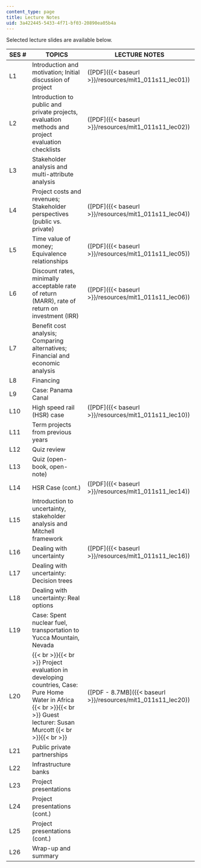 ```yaml
---
content_type: page
title: Lecture Notes
uid: 3a422445-5433-4f71-bf03-20890ea05b4a
---
```


Selected lecture slides are available below.

| SES # | TOPICS | LECTURE NOTES |
| --- | --- | --- |
| L1 | Introduction and motivation; Initial discussion of project | ([PDF]({{< baseurl >}}/resources/mit1_011s11_lec01)) |
| L2 | Introduction to public and private projects, evaluation methods and project evaluation checklists | ([PDF]({{< baseurl >}}/resources/mit1_011s11_lec02)) |
| L3 | Stakeholder analysis and multi-attribute analysis | &nbsp; |
| L4 | Project costs and revenues; Stakeholder perspectives (public vs. private) | ([PDF]({{< baseurl >}}/resources/mit1_011s11_lec04)) |
| L5 | Time value of money; Equivalence relationships | ([PDF]({{< baseurl >}}/resources/mit1_011s11_lec05)) |
| L6 | Discount rates, minimally acceptable rate of return (MARR), rate of return on investment (IRR) | ([PDF]({{< baseurl >}}/resources/mit1_011s11_lec06)) |
| L7 | Benefit cost analysis; Comparing alternatives; Financial and economic analysis | &nbsp; |
| L8 | Financing | &nbsp; |
| L9 | Case: Panama Canal | &nbsp; |
| L10 | High speed rail (HSR) case | ([PDF]({{< baseurl >}}/resources/mit1_011s11_lec10)) |
| L11 | Term projects from previous years | &nbsp; |
| L12 | Quiz review | &nbsp; |
| L13 | Quiz (open-book, open-note) | &nbsp; |
| L14 | HSR Case (cont.) | ([PDF]({{< baseurl >}}/resources/mit1_011s11_lec14)) |
| L15 | Introduction to uncertainty, stakeholder analysis and Mitchell framework | &nbsp; |
| L16 | Dealing with uncertainty | ([PDF]({{< baseurl >}}/resources/mit1_011s11_lec16)) |
| L17 | Dealing with uncertainty: Decision trees | &nbsp; |
| L18 | Dealing with uncertainty: Real options | &nbsp; |
| L19 | Case: Spent nuclear fuel, transportation to Yucca Mountain, Nevada | &nbsp; |
| L20 |  {{< br >}}{{< br >}} Project evaluation in developing countries, Case: Pure Home Water in Africa {{< br >}}{{< br >}} Guest lecturer: Susan Murcott {{< br >}}{{< br >}}  | ([PDF - 8.7MB]({{< baseurl >}}/resources/mit1_011s11_lec20)) |
| L21 | Public private partnerships | &nbsp; |
| L22 | Infrastructure banks | &nbsp; |
| L23 | Project presentations | &nbsp; |
| L24 | Project presentations (cont.) | &nbsp; |
| L25 | Project presentations (cont.) | &nbsp; |
| L26 | Wrap-up and summary |